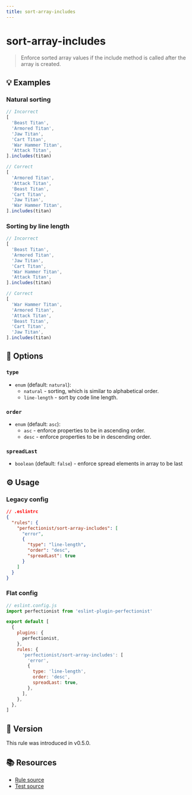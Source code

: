 ```yaml
---
title: sort-array-includes
---
```


# sort-array-includes

> Enforce sorted array values if the include method is called after the array is created.

## 💡 Examples

### Natural sorting

<!-- prettier-ignore -->
```ts
// Incorrect
[
  'Beast Titan',
  'Armored Titan',
  'Jaw Titan',
  'Cart Titan',
  'War Hammer Titan',
  'Attack Titan',
].includes(titan)

// Correct
[
  'Armored Titan',
  'Attack Titan',
  'Beast Titan',
  'Cart Titan',
  'Jaw Titan',
  'War Hammer Titan',
].includes(titan)
```

### Sorting by line length

<!-- prettier-ignore -->
```ts
// Incorrect
[
  'Beast Titan',
  'Armored Titan',
  'Jaw Titan',
  'Cart Titan',
  'War Hammer Titan',
  'Attack Titan',
].includes(titan)

// Correct
[
  'War Hammer Titan',
  'Armored Titan',
  'Attack Titan',
  'Beast Titan',
  'Cart Titan',
  'Jaw Titan',
].includes(titan)
```

## 🔧 Options

### `type`

- `enum` (default: `natural`):
  - `natural` - sorting, which is similar to alphabetical order.
  - `line-length` - sort by code line length.

### `order`

- `enum` (default: `asc`):
  - `asc` - enforce properties to be in ascending order.
  - `desc` - enforce properties to be in descending order.

### `spreadLast`

- `boolean` (default: `false`) - enforce spread elements in array to be last

## ⚙️ Usage

### Legacy config

```json
// .eslintrc
{
  "rules": {
    "perfectionist/sort-array-includes": [
      "error",
      {
        "type": "line-length",
        "order": "desc",
        "spreadLast": true
      }
    ]
  }
}
```

### Flat config

```js
// eslint.config.js
import perfectionist from 'eslint-plugin-perfectionist'

export default [
  {
    plugins: {
      perfectionist,
    },
    rules: {
      'perfectionist/sort-array-includes': [
        'error',
        {
          type: 'line-length',
          order: 'desc',
          spreadLast: true,
        },
      ],
    },
  },
]
```

## 🚀 Version

This rule was introduced in v0.5.0.

## 📚 Resources

- [Rule source](https://github.com/azat-io/eslint-plugin-perfectionist/blob/main/rules/sort-array-includes.ts)
- [Test source](https://github.com/azat-io/eslint-plugin-perfectionist/blob/main/test/sort-array-includes.test.ts)
